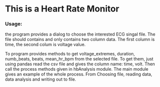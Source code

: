 # This is a Heart Rate Monitor

### Usage:
the program provides a dialog to choose the interested ECG singal file. The file should contains and only contains two column data. The first column is time, the second colum is voltage value.

To program provides methods to get voltage_extremes, duration, numb_beats, beats, mean_hr_bpm from the selected file. To get them, just using pandas read the csv file and gives the column name: time, volt. Then call the process methods given in hbAnalysis module. The main module gives an example of the whole process. From Choosing file, reading data, data analysis and writing out to file. 
